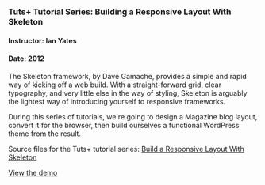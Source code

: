 ### Tuts+ Tutorial Series: Building a Responsive Layout With Skeleton
#### Instructor: Ian Yates
#### Date: 2012

The Skeleton framework, by Dave Gamache, provides a simple and rapid way of kicking off a web build. With a straight-forward grid, clear typography, and very little else in the way of styling, Skeleton is arguably the lightest way of introducing yourself to responsive frameworks.

During this series of tutorials, we're going to design a Magazine blog layout, convert it for the browser, then build ourselves a functional WordPress theme from the result.

Source files for the Tuts+ tutorial series: [Build a Responsive Layout With Skeleton](https://webdesign.tutsplus.com/series/build-a-responsive-layout-with-skeleton--webdesign-15624)

[View the demo](http://tutsplus.github.io/4-jquery-plugins/index.html)
